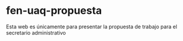 # fen-uaq-propuesta
Esta web es únicamente para presentar la propuesta de trabajo para el 
secretario administrativo
